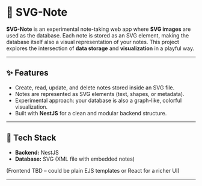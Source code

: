# 📝 SVG-Note

**SVG-Note** is an experimental note-taking web app where **SVG images** are used as the database.
Each note is stored as an SVG element, making the database itself also a visual representation of your notes.
This project explores the intersection of **data storage** and **visualization** in a playful way.

---

## ✨ Features
- Create, read, update, and delete notes stored inside an SVG file.
- Notes are represented as SVG elements (text, shapes, or metadata).
- Experimental approach: your database is also a graph-like, colorful visualization.
- Built with **NestJS** for a clean and modular backend structure.

---

## 🚀 Tech Stack
- **Backend:** NestJS
- **Database:** SVG (XML file with embedded notes)

(Frontend TBD – could be plain EJS templates or React for a richer UI)

---
